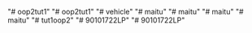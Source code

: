 "# oop2tut1" 
"# oop2tut1" 
"# vehicle" 
"# maitu" 
"# maitu" 
"# maitu" 
"# maitu" 
"# tut1oop2" 
"# 90101722LP" 
"# 90101722LP" 
